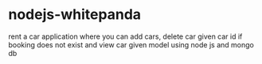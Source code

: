 # nodejs-whitepanda
 rent a car application where you can add cars, delete car given car id if booking does not exist and view car given model using node js and mongo db
